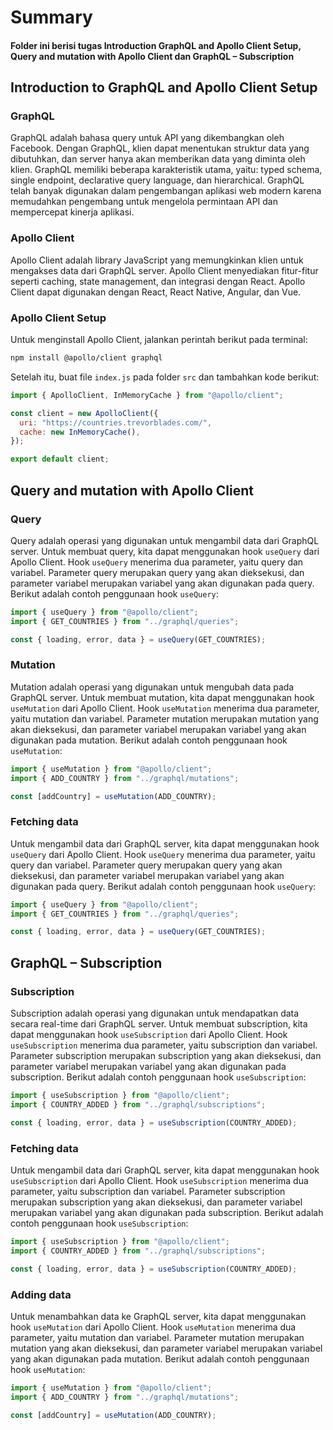 # Summary

#### Folder ini berisi tugas Introduction GraphQL and Apollo Client Setup, Query and mutation with Apollo Client dan GraphQL – Subscription

## Introduction to GraphQL and Apollo Client Setup

### GraphQL

GraphQL adalah bahasa query untuk API yang dikembangkan oleh Facebook. Dengan GraphQL, klien dapat menentukan struktur data yang dibutuhkan, dan server hanya akan memberikan data yang diminta oleh klien. GraphQL memiliki beberapa karakteristik utama, yaitu: typed schema, single endpoint, declarative query language, dan hierarchical. GraphQL telah banyak digunakan dalam pengembangan aplikasi web modern karena memudahkan pengembang untuk mengelola permintaan API dan mempercepat kinerja aplikasi.

### Apollo Client

Apollo Client adalah library JavaScript yang memungkinkan klien untuk mengakses data dari GraphQL server. Apollo Client menyediakan fitur-fitur seperti caching, state management, dan integrasi dengan React. Apollo Client dapat digunakan dengan React, React Native, Angular, dan Vue.

### Apollo Client Setup

Untuk menginstall Apollo Client, jalankan perintah berikut pada terminal:

```bash
npm install @apollo/client graphql
```

Setelah itu, buat file `index.js` pada folder `src` dan tambahkan kode berikut:

```javascript
import { ApolloClient, InMemoryCache } from "@apollo/client";

const client = new ApolloClient({
  uri: "https://countries.trevorblades.com/",
  cache: new InMemoryCache(),
});

export default client;
```

## Query and mutation with Apollo Client

### Query

Query adalah operasi yang digunakan untuk mengambil data dari GraphQL server. Untuk membuat query, kita dapat menggunakan hook `useQuery` dari Apollo Client. Hook `useQuery` menerima dua parameter, yaitu query dan variabel. Parameter query merupakan query yang akan dieksekusi, dan parameter variabel merupakan variabel yang akan digunakan pada query. Berikut adalah contoh penggunaan hook `useQuery`:

```javascript
import { useQuery } from "@apollo/client";
import { GET_COUNTRIES } from "../graphql/queries";

const { loading, error, data } = useQuery(GET_COUNTRIES);
```

### Mutation

Mutation adalah operasi yang digunakan untuk mengubah data pada GraphQL server. Untuk membuat mutation, kita dapat menggunakan hook `useMutation` dari Apollo Client. Hook `useMutation` menerima dua parameter, yaitu mutation dan variabel. Parameter mutation merupakan mutation yang akan dieksekusi, dan parameter variabel merupakan variabel yang akan digunakan pada mutation. Berikut adalah contoh penggunaan hook `useMutation`:

```javascript
import { useMutation } from "@apollo/client";
import { ADD_COUNTRY } from "../graphql/mutations";

const [addCountry] = useMutation(ADD_COUNTRY);
```

### Fetching data

Untuk mengambil data dari GraphQL server, kita dapat menggunakan hook `useQuery` dari Apollo Client. Hook `useQuery` menerima dua parameter, yaitu query dan variabel. Parameter query merupakan query yang akan dieksekusi, dan parameter variabel merupakan variabel yang akan digunakan pada query. Berikut adalah contoh penggunaan hook `useQuery`:

```javascript
import { useQuery } from "@apollo/client";
import { GET_COUNTRIES } from "../graphql/queries";

const { loading, error, data } = useQuery(GET_COUNTRIES);
```

## GraphQL – Subscription

### Subscription

Subscription adalah operasi yang digunakan untuk mendapatkan data secara real-time dari GraphQL server. Untuk membuat subscription, kita dapat menggunakan hook `useSubscription` dari Apollo Client. Hook `useSubscription` menerima dua parameter, yaitu subscription dan variabel. Parameter subscription merupakan subscription yang akan dieksekusi, dan parameter variabel merupakan variabel yang akan digunakan pada subscription. Berikut adalah contoh penggunaan hook `useSubscription`:

```javascript
import { useSubscription } from "@apollo/client";
import { COUNTRY_ADDED } from "../graphql/subscriptions";

const { loading, error, data } = useSubscription(COUNTRY_ADDED);
```

### Fetching data

Untuk mengambil data dari GraphQL server, kita dapat menggunakan hook `useSubscription` dari Apollo Client. Hook `useSubscription` menerima dua parameter, yaitu subscription dan variabel. Parameter subscription merupakan subscription yang akan dieksekusi, dan parameter variabel merupakan variabel yang akan digunakan pada subscription. Berikut adalah contoh penggunaan hook `useSubscription`:

```javascript
import { useSubscription } from "@apollo/client";
import { COUNTRY_ADDED } from "../graphql/subscriptions";

const { loading, error, data } = useSubscription(COUNTRY_ADDED);
```

### Adding data

Untuk menambahkan data ke GraphQL server, kita dapat menggunakan hook `useMutation` dari Apollo Client. Hook `useMutation` menerima dua parameter, yaitu mutation dan variabel. Parameter mutation merupakan mutation yang akan dieksekusi, dan parameter variabel merupakan variabel yang akan digunakan pada mutation. Berikut adalah contoh penggunaan hook `useMutation`:

```javascript
import { useMutation } from "@apollo/client";
import { ADD_COUNTRY } from "../graphql/mutations";

const [addCountry] = useMutation(ADD_COUNTRY);
```
